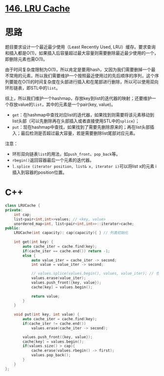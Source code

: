 # [146. LRU Cache](https://leetcode.com/problems/lru-cache/)

#  思路

题目要求设计一个最近最少使用（Least Recently Used, LRU）缓存。要求查询和插入都是O(1)，如果插入后容量超过最大容量则需要删除最近最少使用的一个，即删除元素也需O(1)。

由于时间复杂度限制为O(1)，所以肯定是要用hash，又因为我们需要删掉一个最不常用的元素，所以我们需要维护一个按照最近使用过的先后顺序的序列，这个序列要能在O(1)的时间复杂度在头部进行插入和在尾部进行删除，所以可以使用双向环形链表，即STL中的`list`。

综上，所以我们维护一个hashmap，存放key到list的迭代器的映射；还要维护一个存放value的`list`，其中的元素是一个pair(key, value)。

* `get`：在hashmap中查找对应list的迭代器，如果找到则需要将该元素移动到list头部（可以先删除再在头部插入或者直接使用STL中的`splice`）；
* `put`：现在hashmap中查找，如果找到了需要先删除原来的；再在list头部插入；最后检测是否超过最大容量，若是需要删除list尾部对应元素。

注意：

* 环形双向链表`list`的用法，如`push_front`、`pop_back`等。
* `rbegin()`返回容器最后一个元素的迭代器。
* `l.splice (iterator position, list& x, iterator i)`可以将list x的元素 i 插入到容器的position位置。

# C++
``` C++
class LRUCache {
private:
    int cap;
    list<pair<int,int>>values; // <key, value>
    unordered_map<int, list<pair<int,int>>::iterator>cache;
public:
    LRUCache(int capacity): cap(capacity){ } // 列表初始化
    
    int get(int key) {
        auto cache_iter = cache.find(key);
        if(cache_iter == cache.end()) return -1;
        else {
            auto value_iter = cache_iter -> second;
            int value = value_iter -> second;

            // values.splice(values.begin(), values, value_iter); // 也可以用下面三行代码
            values.erase(value_iter);
            values.push_front({key, value});
            cache[key] = values.begin();
            
            return value;            
        } 
    }
    
    void put(int key, int value) {
        auto cache_iter = cache.find(key);
        if(cache_iter != cache.end()) 
            values.erase(cache_iter -> second);

        values.push_front({key, value});
        cache[key] = values.begin();
        if(values.size() > cap){
            cache.erase(values.rbegin() -> first);
            values.pop_back();
        }
    }
};
```
